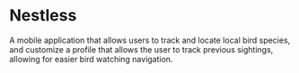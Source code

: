 # Nestless
A mobile application that allows users to track and locate local bird species, and customize a profile that allows the user to track previous sightings, allowing for easier bird watching navigation.
